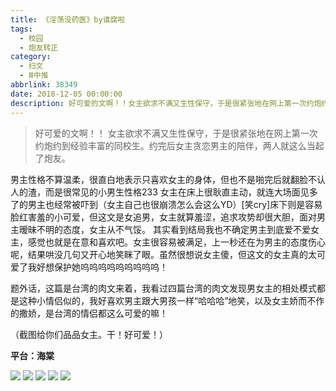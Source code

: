 ```yaml
---
title: 《淫荡没药医》by谁腐啦
tags:
  - 校园
  - 炮友转正
category:
  - 扫文
  - Ⅲ中推
abbrlink: 38349
date: 2018-12-05 00:00:00
description: 好可爱的文啊！！女主欲求不满又生性保守，于是很紧张地在网上第一次约炮约到经验丰富的同校生。约完后女主贪恋男主的陪伴，两人就这么当起了炮友。
---
```

<meta name="referrer" content="no-referrer" />

> 好可爱的文啊！！
女主欲求不满又生性保守，于是很紧张地在网上第一次约炮约到经验丰富的同校生。约完后女主贪恋男主的陪伴，两人就这么当起了炮友。

<!-- more -->

男主性格不算温柔，很直白地表示只喜欢女主的身体，但也不是啪完后就翻脸不认人的渣，而是很常见的小男生性格233
女主在床上很耿直主动，就连大场面见多了的男主也经常被吓到（女主自己也很崩溃怎么会这么YD）[笑cry]床下则是容易脸红害羞的小可爱，但这文是女追男，女主就算羞涩，追求攻势却很大胆，面对男主暧昧不明的态度，女主从不气馁。
其实看到结局我也不确定男主到底爱不爱女主，感觉也就是在意和喜欢吧。女主很容易被满足，上一秒还在为男主的态度伤心呢，结果哄没几句又开心地笑眯了眼。虽然很想说女主傻，但这文的女主真的太可爱了我好想保护她呜呜呜呜呜呜呜呜呜！

题外话，这篇是台湾的肉文来着，我看过四篇台湾的肉文发现男女主的相处模式都是这种小情侣似的，我好喜欢男主跟大男孩一样“哈哈哈”地笑，以及女主娇而不作的撒娇，是台湾的情侣都这么可爱的嘛！

（截图给你们品品女主。干！好可爱！）

**平台：海棠**

![](https://wx4.sinaimg.cn/mw690/0069kFhhgy1fxvdblipjpj30yi1nt127.jpg)
![](https://wx3.sinaimg.cn/mw690/0069kFhhgy1fxvdbmg58zj30yi1npqgl.jpg)
![](https://wx4.sinaimg.cn/mw690/0069kFhhgy1fxvdbn1aeaj30yi1njn9w.jpg)
![](https://wx3.sinaimg.cn/mw690/0069kFhhgy1fxvdbkyy5ij30yi1nogth.jpg)
![](https://wx1.sinaimg.cn/mw690/0069kFhhgy1fxvdbntx6bj30yi1njgvr.jpg)